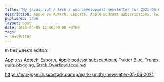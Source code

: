 ```yaml
---
title: "My javascript / tech / web development newsletter for 2021-06-05 is out!"
description: Apple vs Adtech, Esports, Apple podcast subscriptions, Twitter Blue, Trump quits blogging, Stack Overflow acquired
published: true
layout: post
date: 2021-06-05 13:40:00:00 +0700
tags:
- newsletter
---
```

In this week’s edition:

[Apple vs Adtech, Esports, Apple podcast subscriptions, Twitter Blue, Trump quits blogging, Stack Overflow acquired](https://markjgsmith.substack.com/p/mark-smiths-newsletter-05-06-2021)

https://markjgsmith.substack.com/p/mark-smiths-newsletter-05-06-2021
